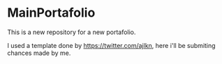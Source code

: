 # MainPortafolio

This is a new repository for a new portafolio.

I used a template done by https://twitter.com/ajlkn, here i'll be submiting chances made by me.
